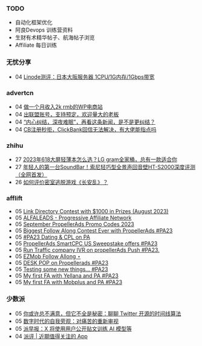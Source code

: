 ### TODO
-  自动化框架优化
-  阿良Devops 训练营资料
-  生财有术精华帖子、航海帖子浏览
-  Affiliate 每日训练

### 无忧分享
<!-- ruyo:START -->
-  04 [Linode测评：日本大阪服务器 1CPU/1G内存/1Gbps带宽](https://51.ruyo.net/18466.html)<!-- ruyo:END -->

### advertcn
<!-- advertcn:START -->
-  04 [做一个月收入2k rmb的WP电商站](https://www.advertcn.com/forum.php?mod=viewthread&tid=111949)
-  04 [出联盟账号，支持预定，欢迎量大的老板](https://www.advertcn.com/forum.php?mod=viewthread&tid=111946)
-  04 [“内心纠结，深夜难眠”，再看这条新闻，是不是更纠结？](https://www.advertcn.com/forum.php?mod=viewthread&tid=111941)
-  04 [CB注册秒拒，ClickBank回信无法解决，有大佬能指点吗](https://www.advertcn.com/forum.php?mod=viewthread&tid=111937)<!-- advertcn:END -->

### zhihu
<!-- zhihu:START -->
-  27 [2023年618大屏轻薄本怎么选？LG gram全家桶，总有一款适合你](http://zhuanlan.zhihu.com/p/632641888?utm_campaign=rss&utm_medium=rss&utm_source=rss&utm_content=title)
-  27 [年轻人的第一台SoundBar！索尼轻巧型全景声回音壁HT-S2000深度评测（全网首发）](http://zhuanlan.zhihu.com/p/630990296?utm_campaign=rss&utm_medium=rss&utm_source=rss&utm_content=title)
-  26 [如何评价密室逃脱游戏《长安乱》？](http://www.zhihu.com/question/563950552/answer/3045961312?utm_campaign=rss&utm_medium=rss&utm_source=rss&utm_content=title)<!-- zhihu:END -->

### afflift
<!-- afflift:START -->
-  05 [Link Directory Contest with $1000 in Prizes &lpar;August 2023&rpar;](https://afflift.com/f/threads/link-directory-contest-with-1000-in-prizes-august-2023.11479/)
-  05 [ALFALEADS - Progressive Affiliate Network](https://afflift.com/f/threads/alfaleads-progressive-affiliate-network.4461/)
-  05 [September PropellerAds Promo Codes 2023](https://afflift.com/f/threads/september-propellerads-promo-codes-2023.11545/)
-  05 [Biggest Follow Along Contest Ever with PropellerAds #PA23](https://afflift.com/f/threads/biggest-follow-along-contest-ever-with-propellerads-pa23.11543/)
-  05 [#PA23 Dating &amp; CPL on PA](https://afflift.com/f/threads/pa23-dating-cpl-on-pa.11581/)
-  05 [PropellerAds SmartCPC US Sweepstake offers #PA23](https://afflift.com/f/threads/propellerads-smartcpc-us-sweepstake-offers-pa23.11580/)
-  05 [Run Traffic company IVR on propellerAds Push #PA23.](https://afflift.com/f/threads/run-traffic-company-ivr-on-propellerads-push-pa23.11572/)
-  05 [EZMob Follow Allong ⋆](https://afflift.com/f/threads/ezmob-follow-allong-%E2%8B%86.11449/)
-  05 [DESK POP on Propellerads #PA23](https://afflift.com/f/threads/desk-pop-on-propellerads-pa23.11579/)
-  05 [Testing some new things... #PA23](https://afflift.com/f/threads/testing-some-new-things-pa23.11578/)
-  05 [My first FA with Yellana and PA #PA23](https://afflift.com/f/threads/my-first-fa-with-yellana-and-pa-pa23.11577/)
-  05 [My first FA with Mobplus and PA #PA23](https://afflift.com/f/threads/my-first-fa-with-mobplus-and-pa-pa23.11576/)<!-- afflift:END -->

### 少数派
<!-- sspai:START -->
-  05 [你或许总不满意，但它不全是秘密：聊聊 Twitter 开源的时间线算法](https://sspai.com/post/82586)
-  05 [数字时代的自我旁观：对痛苦的重新审视](https://sspai.com/post/82553)
-  05 [派早报：X 将使用用户公开贴文训练 AI 模型等](https://sspai.com/post/82690)
-  04 [派评 | 近期值得关注的 App](https://sspai.com/post/82673)<!-- sspai:END -->
